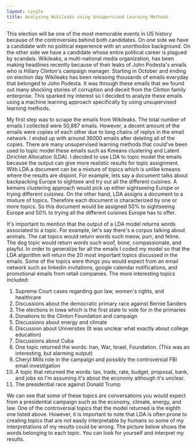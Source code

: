 ```yaml
---
layout: single
title: Analyzing Wikileaks using Unsupervised Learning Methods
---
```

This election will be one of the most memorable events in US history because of the controversies behind both candidates. On one side we have a candidate with no political experience with an unorthodox background. On the other side we have a candidate whose entire political career is plagued by scandals. Wikileaks, a multi-national
media organization, has been making headlines recently because of their leaks of John Podesta's emails who is Hillary Clinton's campaign manager. Starting in October and ending on election day Wikileaks has been releasing thousands of emails everyday that belonged to John Podesta. It was through these emails that we found out many shocking stories of corruption and deceit from the Clinton family enterprise. This sparked my interest so I decided to analyze these emails using a machine learning approach specifically by using unsupervised learning methods.

My first step was to scrape the emails from Wikileaks. The total number of emails I collected were 50,887 emails. However, a decent amount of the emails were copies of each other due to long chains of replys in the email network. I ended up with around 36000 emails after deleting all of the copies. There are many unsupervised learning methods that could've been used to topic model these emails such as Kmeans clustering and Latent Dirichlet Allocation (LDA). I decided to use LDA to topic model the emails because the output can give more realistic results for topic assignment. With LDA a document can be a mixture of topics which is unlike kmeans where the results are disjoint. For example, lets say a document talks about backpacking Europe to sightsee and try out all the different cuisines. A kemans clustering approach would pick up either sightseeing Europe or trying different cuisines. On the other hand, LDA assigns a document to a mixture of topics. Therefore each document is characterized by one or more topics. So this document would be assigned 50% to sightseeing Europe and 50% to trying all the different cuisines Europe has to offer. 

It's important to mention that the output of a LDA model returns words associated to a topic. For example, let's say there's a corpus talking about animals. The cat topics would return words such meow, purr, and feline. The dog topic would return words such woof, bone, compassionate, and playful. In order to generalize for all the emails I coded my model so that the LDA algorithm will return the 20 most important topics discussed in the emails. Some of the topics were things you would expect from an email network such as linkedin invitations, google calendar notifications, and promotional emails from retail companies. The more interesting topics included:
1. Supreme Court cases regarding gun law, women's rights, and healthcare
2. Discussions about the democratic primary race against Bernie Sanders
3. The elections in Iowa which is the first state to vote for in the primaries
4. Donations to the Clinton Foundation and campaign
5. Discussions about energy and climate
6. Discussion about Universites (It was unclear what exactly about college education)
7. Discussions about Cuba
8. One topic returned the words: Iran, War, Israel, Foundation. (This was an interesting, but alarming output)
9. Cheryl Mills role in the campaign and possibly the controversial FBI email investigation
10. A topic that returned the words: tax, trade, rate, budget, proposal, bank, and jobs so I'm assuming it's about the economy although it's unclear.
11. The presidential race against Donald Trump

We can see that some of these topics are conversations you would expect from a presidential campaign such as the economy, climate, energy, and law. One of the controversial topics that the model returned is the eighth one listed above. However, it is important to note that LDA is often prone to creating topics that are not easily interpretable by humans so some of my interpretations of my results could be wrong. The picture below shows the words belonging to each topic. You can look for yourself and interpret my results.
